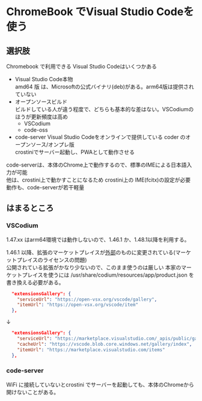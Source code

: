 # ChromeBook でVisual Studio Codeを使う

## 選択肢

Chromebook で利用できる Visual Studio Codeはいくつかある

- Visual Studio Code本物  
  amd64 版 は、Microsoftの公式バイナリ(deb)がある。arm64版は提供されていない
- オープンソースビルド  
  ビルドしている人が違う程度で、どちらも基本的な差はない。VSCodiumのほうが更新頻度は高め
  - VSCodium  
  - code-oss
- code-server
  Visual Studio Codeをオンラインで提供している coder のオープンソース/オンプレ版  
  crostiniでサーバー起動し、PWAとして動作させる

code-serverは、本体のChrome上で動作するので、標準のIMEによる日本語入力が可能  
他は、crostini上で動かすことになるため crostini上の IME(fcitx)の設定が必要
動作も、code-serverが若干軽量

## はまるところ

### VSCodium

1.47.xx はarm64環境では動作しないので、1.46.1 か、1.48.1以降を利用する。

1.46.1 以降、拡張のマーケットプレイスが[外部](https://open-vsx.org/)のものに変更されている(マーケットプレイスのライセンスの問題)  
公開されている拡張がかなり少ないので、このまま使うのは厳しい
本家のマーケットプレイスを使うには /usr/share/codium/resources/app/product.json を書き換える必要がある。

```json
  "extensionsGallery": {
    "serviceUrl": "https://open-vsx.org/vscode/gallery",
    "itemUrl": "https://open-vsx.org/vscode/item"
  },
```

↓

```json
  "extensionsGallery": {
    "serviceUrl": "https://marketplace.visualstudio.com/_apis/public/gallery",
    "cacheUrl": "https://vscode.blob.core.windows.net/gallery/index",
    "itemUrl": "https://marketplace.visualstudio.com/items"
  },
```

### code-server

WiFi に接続していないとcrostini でサーバーを起動しても、本体のChromeから開けないことがある。  
